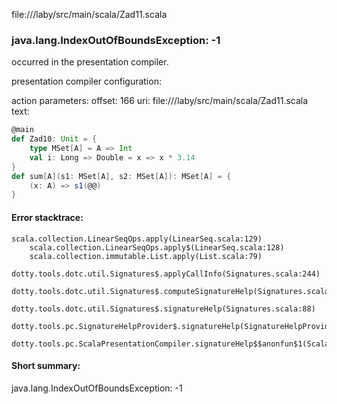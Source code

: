 file://<WORKSPACE>/laby/src/main/scala/Zad11.scala
### java.lang.IndexOutOfBoundsException: -1

occurred in the presentation compiler.

presentation compiler configuration:


action parameters:
offset: 166
uri: file://<WORKSPACE>/laby/src/main/scala/Zad11.scala
text:
```scala
@main
def Zad10: Unit = {
    type MSet[A] = A => Int 
    val i: Long => Double = x => x * 3.14
}
def sum[A](s1: MSet[A], s2: MSet[A]): MSet[A] = {
    (x: A) => s1(@@)
}
```



#### Error stacktrace:

```
scala.collection.LinearSeqOps.apply(LinearSeq.scala:129)
	scala.collection.LinearSeqOps.apply$(LinearSeq.scala:128)
	scala.collection.immutable.List.apply(List.scala:79)
	dotty.tools.dotc.util.Signatures$.applyCallInfo(Signatures.scala:244)
	dotty.tools.dotc.util.Signatures$.computeSignatureHelp(Signatures.scala:101)
	dotty.tools.dotc.util.Signatures$.signatureHelp(Signatures.scala:88)
	dotty.tools.pc.SignatureHelpProvider$.signatureHelp(SignatureHelpProvider.scala:47)
	dotty.tools.pc.ScalaPresentationCompiler.signatureHelp$$anonfun$1(ScalaPresentationCompiler.scala:422)
```
#### Short summary: 

java.lang.IndexOutOfBoundsException: -1